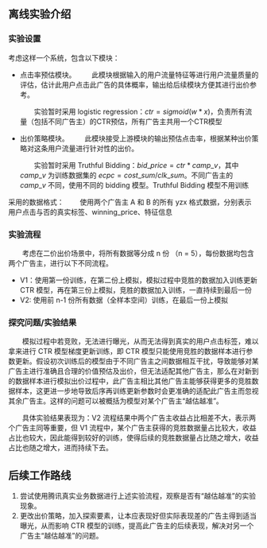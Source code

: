 ## 离线实验介绍
### 实验设置
考虑这样一个系统，包含以下模块：
- 点击率预估模块。
    &emsp;&emsp;此模块根据输入的用户流量特征等进行用户流量质量的评估，估计此用户点击此广告的具体概率，输出给后续模块方便其进行出价参考。

    &emsp;&emsp;实验暂时采用 logistic regression：$ctr = sigmoid(w * x)$，负责所有流量（包括不同广告主）的CTR预估，所有广告主共用一个CTR模型

- 出价策略模块。
    &emsp;&emsp;此模块接受上游模块的输出预估点击率，根据某种出价策略对这条用户流量进行针对性的出价。

    &emsp;&emsp;实验暂时采用 Truthful Bidding：$bid\_price = ctr * camp\_v$，其中 $camp\_v$ 为训练数据集的 $ecpc = cost\_sum / clk\_sum$。不同广告主的 $camp\_v$ 不同，使用不同的 bidding 模型。Truthful Bidding 模型不用训练

采用的数据格式：
    &emsp;&emsp;使用两个广告主 A 和 B 的所有 yzx 格式数据，分别表示 用户点击与否的真实标签、winning_price、特征信息

### 实验流程
&emsp;&emsp;考虑在二价出价场景中，将所有数据等分成 n 份 （n = 5），每份数据均包含两个广告主，进行以下不同流程。
- V1：使用第一份训练，在第二份上模拟，模拟过程中竞胜的数据加入训练更新 CTR 模型，再在第三份上模拟，竞胜的数据加入训练，一直持续到最后一份
- V2: 使用前 n-1 份所有数据（全样本空间）训练，在最后一份上模拟

### 探究问题/实验结果
&emsp;&emsp;模拟过程中若竞败，无法进行曝光，从而无法得到真实的用户点击标签，难以拿来进行 CTR 模型梯度更新训练，即 CTR 模型只能使用竞胜的数据样本进行参数更新。假设初次训练后的模型由于不同广告主之间数据相互干扰，导致能够对某广告主进行准确且合理的价值预估及出价，但无法适配其他广告主，那么在对新到的数据样本进行模拟出价过程中，此广告主相比其他广告主能够获得更多的竞胜数据样本，这更进一步地导致后序再训练更新参数时会更准确的适配此广告主而忽视其余广告主。这样的问题可以被概括为模型对某个广告主“越估越准”。

&emsp;&emsp;具体实验结果表现为：V2 流程结果中两个广告主收益占比相差不大，表示两个广告主同等重要，但 V1 流程中，某个广告主获得的竞胜数据量占比较大，收益占比也较大，因此能得到较好的训练，使得后续的竞胜数据量占比随之增大，收益占比也随之增大，进而持续下去。

## 后续工作路线
1. 尝试使用腾讯真实业务数据进行上述实验流程，观察是否有“越估越准”的实验现象。
2. 更改出价策略，加入探索要素，让本应表现好但实际表现差的广告主得到适当曝光，从而影响 CTR 模型的训练，提高此广告主的后续表现，解决对另一个广告主“越估越准”的问题。


